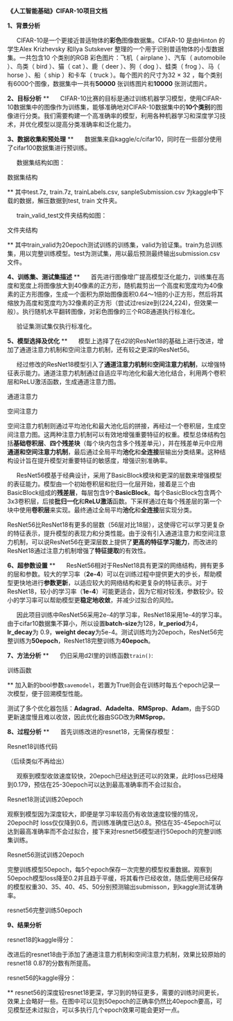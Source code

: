 ﻿**《人工智能基础》CIFAR-10项目文档**

**1、背景分析**

`	`CIFAR-10是一个更接近普适物体的**彩色**图像数据集。CIFAR-10 是由Hinton 的学生Alex Krizhevsky 和Ilya Sutskever 整理的一个用于识别普适物体的小型数据集。一共包含10 个类别的RGB 彩色图片：飞机（ airplane ）、汽车（ automobile ）、鸟类（ bird ）、猫（ cat ）、鹿（ deer ）、狗（ dog ）、蛙类（ frog ）、马（ horse ）、船（ ship ）和卡车（ truck ）。每个图片的尺寸为32 × 32 ，每个类别有6000个图像，数据集中一共有**50000** 张训练图片和**10000** 张测试图片。

**2、目标分析**
**
`	`CIFAR-10比赛的目标是通过训练机器学习模型，使用CIFAR-10数据集中的图像作为训练集，能够准确地对CIFAR-10数据集中的**10个类别**的图像进行分类。我们需要构建一个高准确率的模型，利用各种机器学习和深度学习技术，并优化模型以提高分类准确率和泛化能力。

**3、数据收集和预处理**
**
`	`数据集来自kaggle/c/cifar10，同时在一些部分使用了cifar100数据集进行预训练。

`	`数据集结构如图：

数据集结构

**	其中test.7z, train.7z, trainLabels.csv, sanpleSubmission.csv 为kaggle中下载的数据，解压数据到test, train 文件夹。

`	`train\_valid\_test文件夹结构如图：

文件夹结构

**	其中train\_valid为20epoch测试训练的训练集，valid为验证集。train为总训练集，用以完整训练模型。test为测试集，用以最后预测最终输出submission.csv文件。

**4、训练集、测试集描述**
**
`	`首先进行图像增广提高模型泛化能力，训练集在高度和宽度上将图像放大到40像素的正方形，随机裁剪出一个高度和宽度均为40像素的正方形图像，生成一个面积为原始图像面积0.64～1倍的小正方形，然后将其缩放为高度和宽度均为32像素的正方形（尝试过resize到(224,224)，但效果一般）。执行随机水平翻转图像，对彩色图像的三个RGB通道执行标准化。

`	`验证集测试集仅执行标准化。

**5、模型选择及优化**
**
`	`模型上选择了在d2l的ResNet18的基础上进行改进，增加了通道注意力机制和空间注意力机制，还有较之更深的ResNet56。

`	`经过修改的ResNet18模型引入了**通道注意力机制**和**空间注意力机制**，以增强特征表示能力。通道注意力机制通过自适应平均池化和最大池化结合，利用两个卷积层和ReLU激活函数，生成通道注意力图。


通道注意力


空间注意力

空间注意力机制则通过平均池化和最大池化后的拼接，再经过一个卷积层，生成空间注意力图。这两种注意力机制可以有效地增强重要特征的权重。模型总体结构包括**基础卷积层**、**四个残差块**（每个块内包含多个残差单元），并在残差单元中应用**通道和空间注意力机制**，最后通过全局平均**池化**和**全连接**层输出分类结果。这种结构设计旨在提升模型对重要特征的敏感度，增强识别准确率。

`	`ResNet56模基于经典设计，采用了BasicBlock模块和更深的层数来增强模型的表征能力。模型由一个初始卷积层和批归一化层开始，接着是三个由BasicBlock组成的**残差层**，每层包含9个**BasicBlock**。每个BasicBlock包含两个3x3卷积层，后接**批归一化**和**ReLU激活**函数。下采样通过在每个残差层的第一个块中使用**卷积层**来实现。最终通过全局平均**池化**和**全连接**层实现分类。

ResNet56比ResNet18有更多的层数（56层对比18层），这使得它可以学习更复杂的特征表示，提升模型的表现力和分类性能。由于没有引入通道注意力和空间注意力机制，可以说ResNet56在更深层数上提供了**更高的特征学习能力**，而改进的ResNet18通过注意力机制增强了**特征提取**的有效性。

**6、超参数设置**
**
`	`ResNet56相对于ResNet18具有更深的网络结构，拥有更多的层和参数。较大的学习率（**2e-4**）可以在训练过程中提供更大的步长，帮助模型更快地进行**参数更新**，以适应较大的网络结构和更复杂的特征表示。对于ResNet18，较小的学习率（**1e-4**）可能更适合，因为它相对较浅，参数较少。较小的学习率可以帮助模型更**稳定地收敛**，并减少过拟合的风险。

`	`因此项目训练中ResNet56采用2e-4的学习率，ResNet18采用1e-4的学习率。由于cifar10数据集不算小，所以设置**batch-size**为128，**lr\_period**为4，**lr\_decay**为 0.9，**weight decay**为5e-4。测试训练均为20epoch，ResNet56完整训练为**50epoch**，ResNet18完整训练为**40epoch**。

**7、方法分析**
**
`	`仍旧采用d2l里的训练函数`train()`:


训练函数

**	加入新的bool参数`savemodel`，若置为True则会在训练时每五个epoch记录一次模型，便于回溯模型性能。

测试了多个优化器包括：**Adagrad**、**Adadelta**、**RMSprop**、**Adam**，由于SGD更新速度慢且难以收敛，因此优化器由SGD改为**RMSprop**。

**8、过程分析**
**
`	`首先训练改进的resnet18，无需保存模型：


Resnet18训练代码

（后续类似不再给出）

`	`观察到模型收敛速度较快，20epoch已经达到还可以的效果，此时loss已经降到0.179，预估在25-30epoch可以达到最高准确率而不会过拟合。

Resnet18测试训练20epoch

观察到模型因为深度较大，即便是学习率较高仍有收敛速度较慢的情况，20epoch时 loss仅仅降到0.6，而训练准确度已达0.8。预估在35-45epoch可以达到最高准确率而不会过拟合，接下来对resnet56模型进行50epoch的完整训练集训练。

Resnet56测试训练20epoch

完整训练模型50epoch，每5个epoch保存一次完整的模型权重数据。观察到50epoch模型loss降至0.2并且趋于平缓，将其看作已经收敛，随后使用已经保存的模型权重30、35、40、45、50分别预测输出submisson，到kaggle测试准确率。

resnet56完整训练50epoch

**9、结果分析**

resnet18的kaggle得分：


改进后的resnet18由于添加了通道注意力机制和空间注意力机制，效果比较原始的resnet18 0.87的分数有所提高。

resnet56的kaggle得分：


**	resnet56的深度较resnet18更深，学习到的特征更多，需要的训练时间更长，效果上会略好一些。在图中可以见到50epoch的正确率仍然比40epoch要高，可见模型还未过拟合，可以多执行几个epoch效果可能会更好一点。
